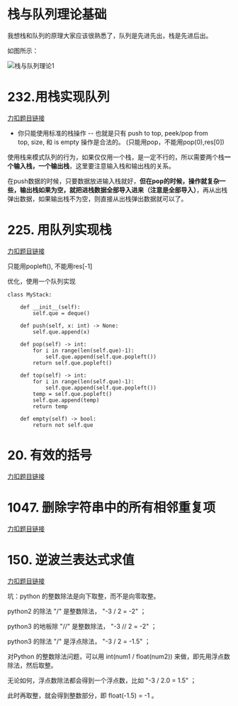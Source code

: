 # 栈与队列理论基础

我想栈和队列的原理大家应该很熟悉了，队列是先进先出，栈是先进后出。

如图所示：

![栈与队列理论1](https://code-thinking-1253855093.file.myqcloud.com/pics/20210104235346563.png) 

# 232.用栈实现队列

[力扣题目链接](https://leetcode.cn/problems/implement-queue-using-stacks/) 
 
* 你只能使用标准的栈操作 -- 也就是只有 push to top, peek/pop from top, size, 和 is empty 操作是合法的。 (只能用pop，不能用pop(0),res[0])
  
使用栈来模式队列的行为，如果仅仅用一个栈，是一定不行的，所以需要两个栈**一个输入栈，一个输出栈**，这里要注意输入栈和输出栈的关系。
 
在push数据的时候，只要数据放进输入栈就好，**但在pop的时候，操作就复杂一些，输出栈如果为空，就把进栈数据全部导入进来（注意是全部导入）**，再从出栈弹出数据，如果输出栈不为空，则直接从出栈弹出数据就可以了。

# 225. 用队列实现栈

[力扣题目链接](https://leetcode.cn/problems/implement-stack-using-queues/)

只能用popleft(), 不能用res[-1]

优化，使用一个队列实现
```
class MyStack:

    def __init__(self):
        self.que = deque()

    def push(self, x: int) -> None:
        self.que.append(x)

    def pop(self) -> int:
        for i in range(len(self.que)-1):
            self.que.append(self.que.popleft())
        return self.que.popleft()

    def top(self) -> int:
        for i in range(len(self.que)-1):
            self.que.append(self.que.popleft())
        temp = self.que.popleft()
        self.que.append(temp)
        return temp

    def empty(self) -> bool:
        return not self.que
```

# 20. 有效的括号

[力扣题目链接](https://leetcode.cn/problems/valid-parentheses/)

# 1047. 删除字符串中的所有相邻重复项

[力扣题目链接](https://leetcode.cn/problems/remove-all-adjacent-duplicates-in-string/)

# 150. 逆波兰表达式求值

[力扣题目链接](https://leetcode.cn/problems/evaluate-reverse-polish-notation/)

坑：python 的整数除法是向下取整，而不是向零取整。

python2 的除法 "/" 是整数除法， "-3 / 2 = -2" ；

python3 的地板除 "//" 是整数除法， "-3 // 2 = -2" ；

python3 的除法 "/" 是浮点除法， "-3 / 2 = -1.5" ；

对Python 的整数除法问题，可以用 int(num1 / float(num2)) 来做，即先用浮点数除法，然后取整。

无论如何，浮点数除法都会得到一个浮点数，比如 "-3 / 2.0 = 1.5" ；

此时再取整，就会得到整数部分，即 float(-1.5) = -1 。

